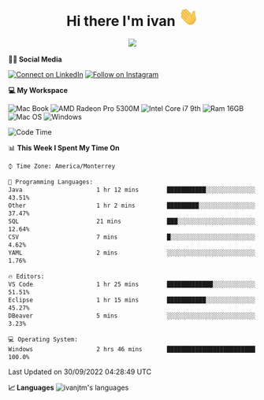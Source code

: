 <h1 align="center">Hi there I'm ivan <img src="https://raw.githubusercontent.com/ABSphreak/ABSphreak/master/gifs/Hi.gif" width="40px" /></h1>
<div align="center">
<img src="http://github-readme-streak-stats.herokuapp.com?user=ivanjtm&hide_border=true&background=00000000&border=FFFFFF00&sideNums=A8A8A8&sideLabels=A8A8A8&currStreakNum=FFC93C&dates=A8A8A8)](https://git.io/streak-stats"/>
</div>

**👦🏻 Social Media**

[![Connect on LinkedIn](https://img.shields.io/badge/LinkedIn-%230077B5.svg?&style=flat-square&logo=linkedin&logoColor=white)](https://www.linkedin.com/in/ivanjtm)
[![Follow on Instagram](https://img.shields.io/badge/Instagram-E4405F?style=flat-square&logo=instagram&logoColor=white)](https://www.instagram.com/ivanjtm)

**💻 My Workspace**

![Mac Book](https://img.shields.io/badge/Apple-MacBook_Pro_2019-999999?style=flat-square&logo=apple&logoColor=white)
![AMD Radeon Pro 5300M](https://img.shields.io/badge/AMD-Radeon_Pro_5300M-ED1C24?style=flat-square&logo=amd&logoColor=white)
![Intel Core i7 9th](https://img.shields.io/badge/Intel-Core_i7_9th-0071C5?style=flat-square&logo=intel&logoColor=white)
![Ram 16GB](https://img.shields.io/badge/RAM-16GB-230071C5?style=flat-square&logoColor=white)
![Mac OS](https://img.shields.io/badge/Mac%20OS-000000?style=flat-square&logo=apple&logoColor=white)
![Windows](https://img.shields.io/badge/Windows-0078D6?style=flat-square&logo=windows&logoColor=white)


<!--START_SECTION:waka-->
![Code Time](http://img.shields.io/badge/Code%20Time-724%20hrs%2031%20mins-blue)

📊 **This Week I Spent My Time On** 

```text
⌚︎ Time Zone: America/Monterrey

💬 Programming Languages: 
Java                     1 hr 12 mins        ███████████░░░░░░░░░░░░░░   43.51% 
Other                    1 hr 2 mins         █████████░░░░░░░░░░░░░░░░   37.47% 
SQL                      21 mins             ███░░░░░░░░░░░░░░░░░░░░░░   12.64% 
CSV                      7 mins              █░░░░░░░░░░░░░░░░░░░░░░░░   4.62% 
YAML                     2 mins              ░░░░░░░░░░░░░░░░░░░░░░░░░   1.76%

🔥 Editors: 
VS Code                  1 hr 25 mins        █████████████░░░░░░░░░░░░   51.51% 
Eclipse                  1 hr 15 mins        ███████████░░░░░░░░░░░░░░   45.27% 
DBeaver                  5 mins              ░░░░░░░░░░░░░░░░░░░░░░░░░   3.23%

💻 Operating System: 
Windows                  2 hrs 46 mins       █████████████████████████   100.0%

```


 Last Updated on 30/09/2022 04:28:49 UTC
<!--END_SECTION:waka-->
**📈 Languages**
 ![ivanjtm's languages](https://wakatime.com/share/@ivanjtm/a32f83c6-d0c9-49a4-a5ae-d0440b950377.svg)
